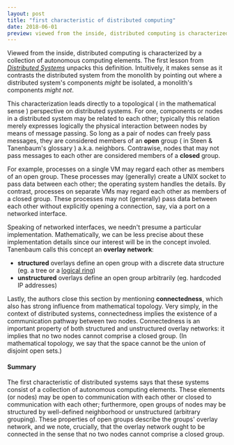 ```yaml
---
layout: post
title: "first characteristic of distributed computing"
date: 2018-06-01
preview: viewed from the inside, distributed computing is characterized by a collection of autonomous computing elements
---
```


Viewed from the inside, distributed computing is characterized by a collection of autonomous computing elements. The first lesson from [_Distributed Systems_](https://www.distributed-systems.net/index.php/books/distributed-systems-3rd-edition-2017/) unpacks this definition. Intuitively, it makes sense as it contrasts the distributed system from the monolith by pointing out where a distributed system's components _might_ be isolated, a monolith's components _might not_.

This characterization leads directly to a topological ( in the mathematical sense ) perspective on distributed systems. For one, components or nodes in a distributed system may be related to each other; typically this relation merely expresses logically the physical interaction between nodes by means of message passing. So long as a pair of nodes can freely pass messages, they are considered members of an **open** group ( in Steen & Tanenbaum's glossary ) a.k.a. neighbors. Contrawise, nodes that may not pass messages to each other are considered members of a **closed** group.

For example, processes on a single VM may regard each other as members of an open group. These processes may (generally) create a UNIX socket to pass data between each other; the operating system handles the details. By contrast, processes on separate VMs may regard each other as members of a closed group. These processes may not (generally) pass data between each other without explicitly opening a connection, say, via a port on a networked interface.

Speaking of networked interfaces, we needn't presume a particular implementation. Mathematically, we can be less precise about these implementation details since our interest will be in the concept involed. Tanenbaum calls this concept an **overlay network**:

- **structured** overlays define an open group with a discrete data structure (eg. a tree or a [logical ring](https://en.wikipedia.org/wiki/Ring_network))
- **unstructured** overlays define an open group arbitrarily (eg. hardcoded IP addresses)

Lastly, the authors close this section by mentioning **connectedness**, which also has strong influence from mathematical topology. Very simply, in the context of distributed systems, connectedness implies the existence of a communication pathway between two nodes. Connectedness is an important property of both structured and unstructured overlay networks: it implies that no two nodes cannot comprise a closed group. (In mathematical topology, we say that the space cannot be the union of disjoint open sets.)

#### Summary

The first characteristic of distributed systems says that these systems consist of a collection of autonomous computing elements. These elements (or nodes) may be open to communication with each other or closed to communication with each other; furthermore, open groups of nodes may be structured by well-defined neighborhood or unstructured (arbitrary grouping). These properties of open groups describe the groups' overlay network, and we note, crucially, that the overlay network ought to be connected in the sense that no two nodes cannot comprise a closed group.